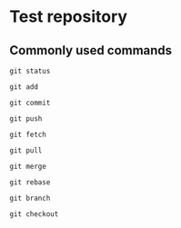 # Test repository

## Commonly used commands

```
git status
```

```
git add
```

```
git commit
```

```
git push
```

```
git fetch
```

```
git pull
```

```
git merge
```

```
git rebase
```

```
git branch
```

```
git checkout
```